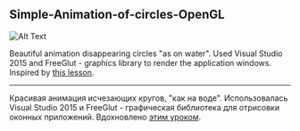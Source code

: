 ## Simple-Animation-of-circles-OpenGL

![Alt Text](https://github.com/Liza-S/Simple-Animation-of-circles-OpenGL/blob/master/gif/Circle.gif)

Beautiful animation disappearing circles "as on water". Used Visual Studio 2015 and FreeGlut - graphics library to render the application windows.
Inspired by [this lesson](https://www.youtube.com/watch?v=5UXFU545JqE).

------------------------------------------------------------------------------------------------------------------------------------------

Красивая анимация исчезающих кругов, "как на воде". Использовалась Visual Studio 2015 и FreeGlut - графическая библиотека для отрисовки оконных приложений. 
Вдохновлено [этим уроком](https://www.youtube.com/watch?v=5UXFU545JqE). 
